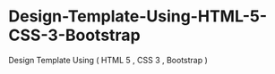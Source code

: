 # Design-Template-Using-HTML-5-CSS-3-Bootstrap
Design Template Using ( HTML 5 , CSS 3 , Bootstrap )
